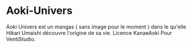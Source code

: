 # Aoki-Univers
Aoki Univers est un mangas ( sans image pour le moment ) dans le qu'elle Hikari Umaishi découvre l'origine de sa vie. Licence KanaeAoki Pour VentiStudio.
